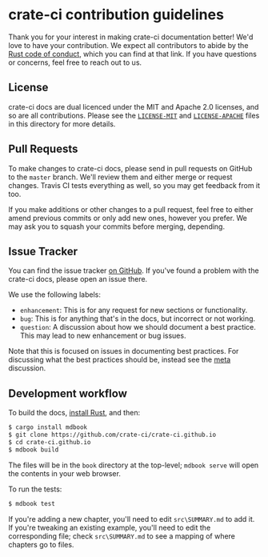 # crate-ci contribution guidelines

Thank you for your interest in making crate-ci documentation
better! We'd love to have your contribution. We expect all contributors to
abide by the [Rust code of conduct], which you can find at that link. If you
have questions or concerns, feel free to reach out to us.

[Rust code of conduct]: https://www.rust-lang.org/en-US/conduct.html

## License

crate-ci docs are dual licenced under the MIT and Apache 2.0 licenses, and so are all
contributions. Please see the [`LICENSE-MIT`] and [`LICENSE-APACHE`] files in
this directory for more details.

[`LICENSE-MIT`]: https://github.com/rust-lang/rust-by-example/blob/master/LICENSE-MIT
[`LICENSE-APACHE`]: https://github.com/rust-lang/rust-by-example/blob/master/LICENSE-APACHE

## Pull Requests

To make changes to crate-ci docs, please send in pull requests on GitHub to the `master`
branch. We'll review them and either merge or request changes. Travis CI tests
everything as well, so you may get feedback from it too.

If you make additions or other changes to a pull request, feel free to either amend
previous commits or only add new ones, however you prefer. We may ask you to squash
your commits before merging, depending.

## Issue Tracker

You can find the issue tracker [on
GitHub](https://github.com/crate-ci/crate-ci.github.io/issues). If you've found a
problem with the crate-ci docs, please open an issue there.

We use the following labels:

* `enhancement`: This is for any request for new sections or functionality.
* `bug`: This is for anything that's in the docs, but incorrect or not working.
* `question`: A discussion about how we should document a best practice. This may lead to new
  enhancement or bug issues.

Note that this is focused on issues in documenting best practices.  For
discussing what the best practices should be, instead see the [meta]
discussion.

[meta]: https://github.com/crate-ci/meta

## Development workflow

To build the docs, [install Rust], and then:

```bash
$ cargo install mdbook
$ git clone https://github.com/crate-ci/crate-ci.github.io
$ cd crate-ci.github.io
$ mdbook build
```

[install Rust]: http://rust-lang.org/install.html

The files will be in the `book` directory at the top-level; `mdbook serve` will
open the contents in your web browser.

To run the tests:

```bash
$ mdbook test
```

If you're adding a new chapter, you'll need to edit `src\SUMMARY.md` to add it. If
you're tweaking an existing example, you'll need to edit the corresponding file; check
`src\SUMMARY.md` to see a mapping of where chapters go to files.
